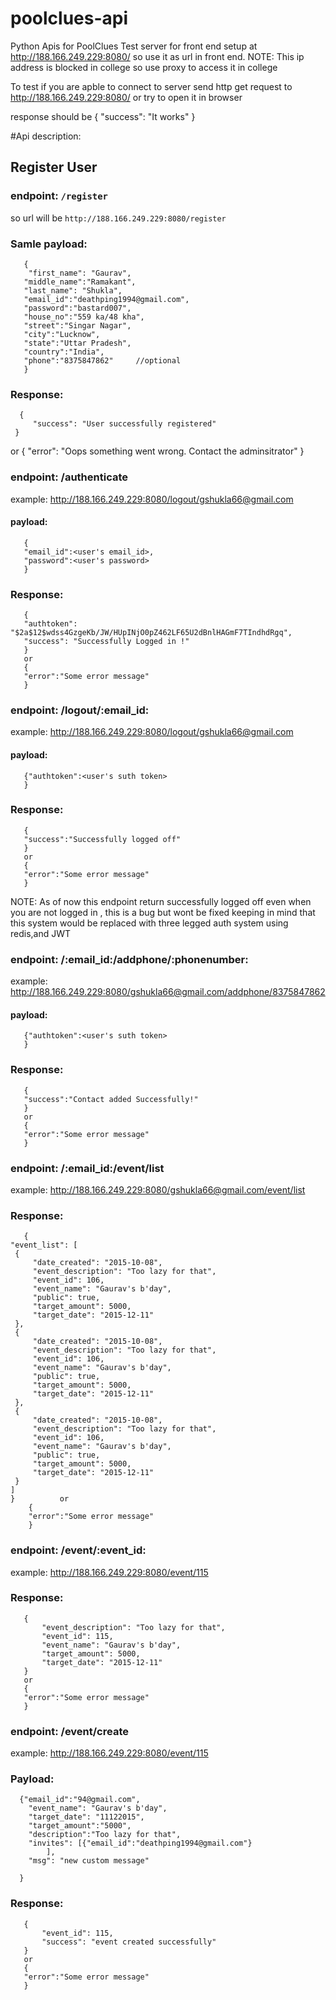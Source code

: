 # poolclues-api
Python Apis for PoolClues
Test server for front end setup at http://188.166.249.229:8080/
so use it as url in front end.
NOTE: This ip address is blocked in college so use proxy to access it in college

To test if you are apble to connect to server send http get request to http://188.166.249.229:8080/ or try to open it in browser

response should be
       {
       "success": "It works"
       }

#Api description:
## Register User
### endpoint: `/register`
so url will be `http://188.166.249.229:8080/register`

### Samle payload:
       {
        "first_name": "Gaurav",
       "middle_name":"Ramakant",
       "last_name": "Shukla",
       "email_id":"deathping1994@gmail.com",
       "password":"bastard007",
       "house_no":"559 ka/48 kha",
       "street":"Singar Nagar",
       "city":"Lucknow",
       "state":"Uttar Pradesh",
       "country":"India",
       "phone":"8375847862"     //optional
       }

### Response:  
      {
         "success": "User successfully registered"
     }
or
     {
     "error": "Oops something went wrong. Contact the adminsitrator"
     }

### endpoint: /authenticate
example: http://188.166.249.229:8080/logout/gshukla66@gmail.com

#### payload:
       {
       "email_id":<user's email_id>,
       "password":<user's password>
       }
### Response:
       {
       "authtoken": "$2a$12$wdss4GzgeKb/JW/HUpINjO0pZ462LF65U2dBnlHAGmF7TIndhdRgq",
       "success": "Successfully Logged in !"
       }
       or
       {
       "error":"Some error message"
       }


### endpoint: /logout/:email_id:
example: http://188.166.249.229:8080/logout/gshukla66@gmail.com

#### payload:
       {"authtoken":<user's suth token>
       }
### Response:
       {
       "success":"Successfully logged off"
       }
       or
       {
       "error":"Some error message"
       }
NOTE: As of now this endpoint return successfully logged off even when you are not logged in , this is a bug but wont be fixed keeping in mind that this system would be replaced with three legged auth system using redis,and JWT


### endpoint: /:email_id:/addphone/:phonenumber:
example: http://188.166.249.229:8080/gshukla66@gmail.com/addphone/8375847862

#### payload:
       {"authtoken":<user's suth token>
       }
### Response:
       {
       "success":"Contact added Successfully!"
       }
       or
       {
       "error":"Some error message"
       }

 ### endpoint: /:email_id:/event/list

 example: http://188.166.249.229:8080/gshukla66@gmail.com/event/list

 ### Response:
       {
    "event_list": [
     {
         "date_created": "2015-10-08",
         "event_description": "Too lazy for that",
         "event_id": 106,
         "event_name": "Gaurav's b'day",
         "public": true,
         "target_amount": 5000,
         "target_date": "2015-12-11"
     },
     {
         "date_created": "2015-10-08",
         "event_description": "Too lazy for that",
         "event_id": 106,
         "event_name": "Gaurav's b'day",
         "public": true,
         "target_amount": 5000,
         "target_date": "2015-12-11"
     },
     {
         "date_created": "2015-10-08",
         "event_description": "Too lazy for that",
         "event_id": 106,
         "event_name": "Gaurav's b'day",
         "public": true,
         "target_amount": 5000,
         "target_date": "2015-12-11"
     }
    ]
    }          or
        {
        "error":"Some error message"
        }


### endpoint: /event/:event_id:

example: http://188.166.249.229:8080/event/115

### Response:
       {
           "event_description": "Too lazy for that",
           "event_id": 115,
           "event_name": "Gaurav's b'day",
           "target_amount": 5000,
           "target_date": "2015-12-11"
       }
       or
       {
       "error":"Some error message"
       }
### endpoint: /event/create
example: http://188.166.249.229:8080/event/115

### Payload:
      {"email_id":"94@gmail.com",
        "event_name": "Gaurav's b'day",
        "target_date": "11122015",
        "target_amount":"5000",
        "description":"Too lazy for that",
        "invites": [{"email_id":"deathping1994@gmail.com"}
 			],
        "msg": "new custom message"

      }
### Response:
       {
           "event_id": 115,
           "success": "event created successfully"
       }
       or
       {
       "error":"Some error message"
       }
